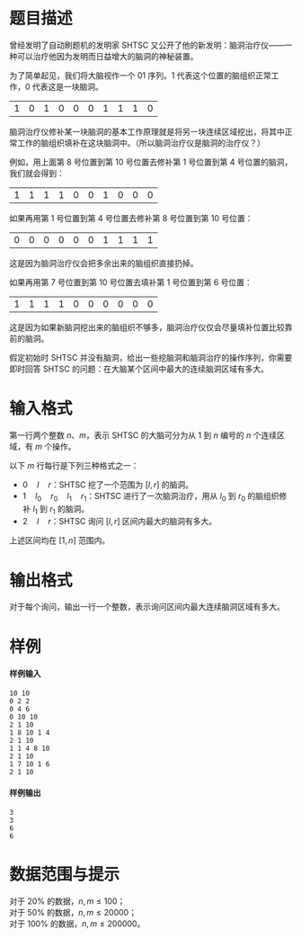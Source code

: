 
# 题目描述

曾经发明了自动刷题机的发明家 SHTSC 又公开了他的新发明：脑洞治疗仪——一种可以治疗他因为发明而日益增大的脑洞的神秘装置。

为了简单起见，我们将大脑视作一个 01 序列。$1$ 代表这个位置的脑组织正常工作，$0$ 代表这是一块脑洞。

<table><tbody><tr><td style='text-align:center;'>1</td><td style='text-align:center;'>0</td><td style='text-align:center;'>1</td><td style='text-align:center;'>0</td><td style='text-align:center;'>0</td><td style='text-align:center;'>0</td><td style='text-align:center;'>1</td><td style='text-align:center;'>1</td><td style='text-align:center;'>1</td><td style='text-align:center;'>0</td></tr></tbody></table>

脑洞治疗仪修补某一块脑洞的基本工作原理就是将另一块连续区域挖出，将其中正常工作的脑组织填补在这块脑洞中。（所以脑洞治疗仪是脑洞的治疗仪？）

例如，用上面第 $8$ 号位置到第 $10$ 号位置去修补第 $1$ 号位置到第 $4$ 号位置的脑洞，我们就会得到：

<table><tbody><tr><td style='text-align:center;'>1</td><td style='text-align:center;'>1</td><td style='text-align:center;'>1</td><td style='text-align:center;'>1</td><td style='text-align:center;'>0</td><td style='text-align:center;'>0</td><td style='text-align:center;'>1</td><td style='text-align:center;'>0</td><td style='text-align:center;'>0</td><td style='text-align:center;'>0</td></tr></tbody></table>

如果再用第 $1$ 号位置到第 $4$ 号位置去修补第 $8$ 号位置到第 $10$ 号位置：

<table><tbody><tr><td style='text-align:center;'>0</td><td style='text-align:center;'>0</td><td style='text-align:center;'>0</td><td style='text-align:center;'>0</td><td style='text-align:center;'>0</td><td style='text-align:center;'>0</td><td style='text-align:center;'>1</td><td style='text-align:center;'>1</td><td style='text-align:center;'>1</td><td style='text-align:center;'>1</td></tr></tbody></table>

这是因为脑洞治疗仪会把多余出来的脑组织直接扔掉。

如果再用第 $7$ 号位置到第 $10$ 号位置去填补第 $1$ 号位置到第 $6$ 号位置：

<table><tbody><tr><td style='text-align:center;'>1</td><td style='text-align:center;'>1</td><td style='text-align:center;'>1</td><td style='text-align:center;'>1</td><td style='text-align:center;'>0</td><td style='text-align:center;'>0</td><td style='text-align:center;'>0</td><td style='text-align:center;'>0</td><td style='text-align:center;'>0</td><td style='text-align:center;'>0</td></tr></tbody></table>

这是因为如果新脑洞挖出来的脑组织不够多，脑洞治疗仪仅会尽量填补位置比较靠前的脑洞。

假定初始时 SHTSC 并没有脑洞，给出一些挖脑洞和脑洞治疗的操作序列，你需要即时回答 SHTSC 的问题：在大脑某个区间中最大的连续脑洞区域有多大。

# 输入格式

第一行两个整数 $n$、$m$，表示 SHTSC 的大脑可分为从 $1$ 到 $n$ 编号的 $n$ 个连续区域，有 $m$ 个操作。

以下 $m$ 行每行是下列三种格式之一：
* $0\quad l\quad r$：SHTSC 挖了一个范围为 $[l, r]$ 的脑洞。
* $1\quad l_0\quad r_0\quad l_1\quad r_1$：SHTSC 进行了一次脑洞治疗，用从 $l_0$ 到 $r_0$ 的脑组织修补 $l_1$ 到 $r_1$ 的脑洞。
* $2\quad l\quad r$：SHTSC 询问 $[l, r]$ 区间内最大的脑洞有多大。

上述区间均在 $[1, n]$ 范围内。

# 输出格式

对于每个询问，输出一行一个整数，表示询问区间内最大连续脑洞区域有多大。

# 样例

#### 样例输入
```plain
10 10
0 2 2
0 4 6
0 10 10
2 1 10
1 8 10 1 4
2 1 10
1 1 4 8 10
2 1 10
1 7 10 1 6
2 1 10
```

#### 样例输出
```plain
3
3
6
6
```

# 数据范围与提示

对于 $20\%$ 的数据，$n, m \leq 100$；  
对于 $50\%$ 的数据，$n, m \leq 20000$；  
对于 $100\%$ 的数据，$n, m \leq 200000$。

